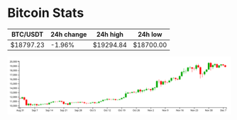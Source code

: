 # Bitcoin Stats

BTC/USDT|24h change|24h high|24h low|
|---|---|---|---|
|$18797.23|-1.96%|$19294.84|$18700.00|

<img src="./chart.svg">
